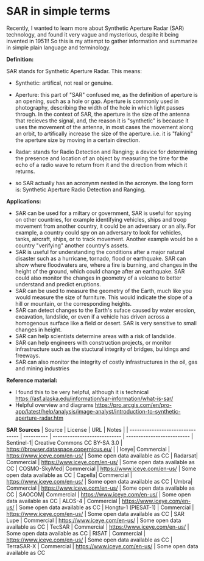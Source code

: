 # SAR in simple terms
Recently, I wanted to learn more about Synthetic Aperture Radar (SAR) technology, and found it very vague and mysterious, despite it being invented in 1951!! So this is my attempt to gather information and summarize in simple plain language and terminology. 

**Definition:**

SAR stands for Synthetic Aperture Radar. This means:
- Synthetic: artifical, not real or genuine.
- Aperture: this part of "SAR" confused me, as the definition of aperture is an opening, such as a hole or gap. Aperture is commonly used in photography, describing the width of the hole in which light passes through. In the context of SAR, the aperture is the size of the antenna that recieves the signal, and, the reason it is "synthetic" is because it uses the movement of the antenna, in most cases the movement along an orbit, to artifically increase the size of the aperture. i.e. it is "faking" the aperture size by moving in a certain direction.
- Radar: stands for Radio Detection and Ranging; a device for determining the presence and location of an object by measuring the time for the echo of a radio wave to return from it and the direction from which it returns.

- so SAR actually has an acronynm nested in the acronym. the long form is: Synthetic Aperture Radio Detection and Ranging.

**Applications:**
- SAR can be used for a miltary or government, SAR is useful for spying on other countries, for example identifying vehicles, ships and troop movement from another country, it could be an adversary or an ally. For example, a country could spy on an adversary to look for vehicles, tanks, aircraft, ships, or to track movement. Another example would be a country "verifying" another country's assets. 
- SAR is useful for understanding the conditions after a major natural disaster such as a hurricane, tornado, flood or earthquake. SAR can show where floodwaters are, where a fire is burning, and changes in the height of the ground, which could change after an earthquake. SAR could also monitor the changes in geometry of a volcano to better understand and predict eruptions.
- SAR can be used to measure the geometry of the Earth, much like you would measure the size of furniture. This would indicate the slope of a hill or mountain, or the corresponding heights.
- SAR can detect changes to the Earth's suface caused by water erosion, excavation, landslide, or even if a vehicle has driven across a homogenous surface like a field or desert. SAR is very sensitive to small changes in height.
- SAR can help scientists determine areas with a risk of landslide.
- SAR can help engineers with construction projects, or monitor infrastructure such as the stuctural integrity of bridges, buildings and freeways.
- SAR can also monitor the integrity of costly infrastructures in the oil, gas and mining industries
  
**Reference material:**
- I found this to be very helpful, although it is technical https://asf.alaska.edu/information/sar-information/what-is-sar/
- Helpful overview and diagrams https://pro.arcgis.com/en/pro-app/latest/help/analysis/image-analyst/introduction-to-synthetic-aperture-radar.htm

**SAR Sources**
| Source                                            | License       | URL  | Notes |
| -------------------------------- | ---------- | ---------------------------- | --------------------------
| Sentinel-1| Creative Commons CC BY-SA 3.0 | https://browser.dataspace.copernicus.eu/ | 
| Iceye| Commercial | https://www.iceye.com/en-us/ | Some open data available as CC
| Radarsat| Commercial | https://www.iceye.com/en-us/ | Some open data available as CC
| COSMO-SkyMed| Commercial | https://www.iceye.com/en-us/ | Some open data available as CC
| Capella| Commercial | https://www.iceye.com/en-us/ | Some open data available as CC
| Umbra| Commercial | https://www.iceye.com/en-us/ | Some open data available as CC
| SAOCOM| Commercial | https://www.iceye.com/en-us/ | Some open data available as CC
| ALOS-4 | Commercial | https://www.iceye.com/en-us/ | Some open data available as CC
| Hongtu-1 (PIESAT-1) | Commercial | https://www.iceye.com/en-us/ | Some open data available as CC
| SAR Lupe | Commercial | https://www.iceye.com/en-us/ | Some open data available as CC
| TecSAR | Commercial | https://www.iceye.com/en-us/ | Some open data available as CC
| RISAT | Commercial | https://www.iceye.com/en-us/ | Some open data available as CC
| TerraSAR-X | Commercial | https://www.iceye.com/en-us/ | Some open data available as CC

